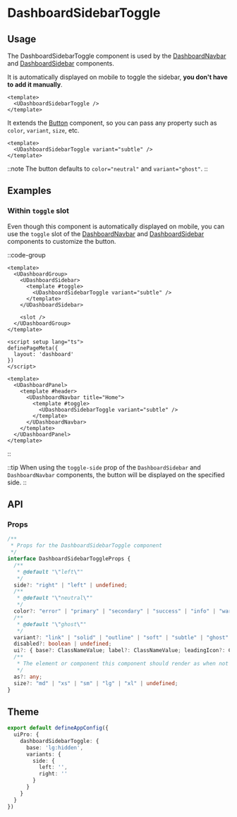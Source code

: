 # DashboardSidebarToggle

## Usage

The DashboardSidebarToggle component is used by the [DashboardNavbar](https://ui.nuxt.com/components/dashboard-navbar) and [DashboardSidebar](https://ui.nuxt.com/components/dashboard-sidebar) components.

It is automatically displayed on mobile to toggle the sidebar, **you don't have to add it manually**.

```vue
<template>
  <UDashboardSidebarToggle />
</template>
```

It extends the [Button](https://ui.nuxt.com/components/button) component, so you can pass any property such as `color`, `variant`, `size`, etc.

```vue
<template>
  <UDashboardSidebarToggle variant="subtle" />
</template>
```

::note
The button defaults to `color="neutral"` and `variant="ghost"`.
::

## Examples

### Within `toggle` slot

Even though this component is automatically displayed on mobile, you can use the `toggle` slot of the [DashboardNavbar](https://ui.nuxt.com/components/dashboard-navbar) and [DashboardSidebar](https://ui.nuxt.com/components/dashboard-sidebar) components to customize the button.

::code-group
```vue [layouts/dashboard.vue] {4-6}
<template>
  <UDashboardGroup>
    <UDashboardSidebar>
      <template #toggle>
        <UDashboardSidebarToggle variant="subtle" />
      </template>
    </UDashboardSidebar>

    <slot />
  </UDashboardGroup>
</template>
```

```vue [pages/index.vue] {11-13}
<script setup lang="ts">
definePageMeta({
  layout: 'dashboard'
})
</script>

<template>
  <UDashboardPanel>
    <template #header>
      <UDashboardNavbar title="Home">
        <template #toggle>
          <UDashboardSidebarToggle variant="subtle" />
        </template>
      </UDashboardNavbar>
    </template>
  </UDashboardPanel>
</template>
```
::

::tip
When using the `toggle-side` prop of the `DashboardSidebar` and `DashboardNavbar` components, the button will be displayed on the specified side.
::

## API

### Props

```ts
/**
 * Props for the DashboardSidebarToggle component
 */
interface DashboardSidebarToggleProps {
  /**
   * @default "\"left\""
   */
  side?: "right" | "left" | undefined;
  /**
   * @default "\"neutral\""
   */
  color?: "error" | "primary" | "secondary" | "success" | "info" | "warning" | "neutral" | undefined;
  /**
   * @default "\"ghost\""
   */
  variant?: "link" | "solid" | "outline" | "soft" | "subtle" | "ghost" | undefined;
  disabled?: boolean | undefined;
  ui?: { base?: ClassNameValue; label?: ClassNameValue; leadingIcon?: ClassNameValue; leadingAvatar?: ClassNameValue; leadingAvatarSize?: ClassNameValue; trailingIcon?: ClassNameValue; } | undefined;
  /**
   * The element or component this component should render as when not a link.
   */
  as?: any;
  size?: "md" | "xs" | "sm" | "lg" | "xl" | undefined;
}
```

## Theme

```ts [app.config.ts]
export default defineAppConfig({
  uiPro: {
    dashboardSidebarToggle: {
      base: 'lg:hidden',
      variants: {
        side: {
          left: '',
          right: ''
        }
      }
    }
  }
})
```

